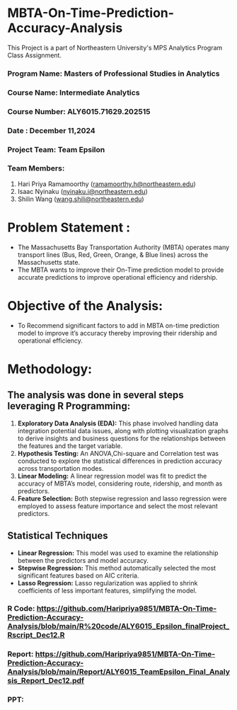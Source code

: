 # MBTA-On-Time-Prediction-Accuracy-Analysis
This Project is a part of Northeastern University's MPS Analytics Program Class Assignment. 

### **Program Name:** Masters of Professional Studies in Analytics 
### **Course Name:** Intermediate Analytics
### **Course Number:** ALY6015.71629.202515
### **Date :** December 11,2024
### Project Team: Team Epsilon 
### Team Members:
1. Hari Priya Ramamoorthy (ramamoorthy.h@northeastern.edu)
2. Isaac Nyinaku (nyinaku.i@northeastern.edu)
3. Shilin Wang (wang.shili@northeastern.edu)

# Problem Statement :
- The Massachusetts Bay Transportation Authority (MBTA) operates many transport lines (Bus, Red, Green, Orange, & Blue lines) across the Massachusetts state.
- The MBTA wants to improve their On-Time prediction model to provide accurate predictions to improve operational efficiency and ridership.

# Objective of the Analysis: 
- To Recommend significant factors to add in MBTA on-time prediction model to improve it’s accuracy thereby improving their ridership and operational efficiency.

# Methodology:
## The analysis was done in several steps leveraging R Programming:
1.	**Exploratory Data Analysis (EDA):** This phase involved handling data integration potential data issues, along with plotting visualization graphs to derive insights and business questions for the relationships between the features and the target variable. 
2.	**Hypothesis Testing:** An ANOVA,Chi-square and Correlation test was conducted to explore the statistical differences in prediction accuracy across transportation modes.
3.	**Linear Modeling:** A linear regression model was fit to predict the accuracy of MBTA’s model, considering route, ridership, and month as predictors.
4.	**Feature Selection:** Both stepwise regression and lasso regression were employed to assess feature importance and select the most relevant predictors.
   
## Statistical Techniques
- **Linear Regression:** This model was used to examine the relationship between the predictors and model accuracy.
- **Stepwise Regression:** This method automatically selected the most significant features based on AIC criteria.
- **Lasso Regression:** Lasso regularization was applied to shrink coefficients of less important features, simplifying the model.

### R Code: https://github.com/Haripriya9851/MBTA-On-Time-Prediction-Accuracy-Analysis/blob/main/R%20code/ALY6015_Epsilon_finalProject_Rscript_Dec12.R
### Report: https://github.com/Haripriya9851/MBTA-On-Time-Prediction-Accuracy-Analysis/blob/main/Report/ALY6015_TeamEpsilon_Final_Analysis_Report_Dec12.pdf
### PPT: 


